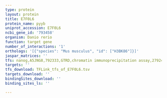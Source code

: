 ```yaml
---
type: protein
layout: protein
title: E7F0L6
protein_name: pyyb
uniprot_accession: E7F0L6
ncbi_gene_id: '793458'
organism: Danio rerio
function: target gene
number_of_interactions: '1'
orthologs: '[{"species": "Mus musculus", "id": ["H3BK86"]}]'
jaspar_matrices: ''
tfs: nanog,A5JNG8,792333,GTRD,chromatin immunoprecipitation assay,27924024%5Buid%5D,No
targets: ''
tfs_download: TFLink_tfs_of_E7F0L6.tsv
targets_download: ''
bindingSites_download: ''
binding_sites_ls: ''

---
```

